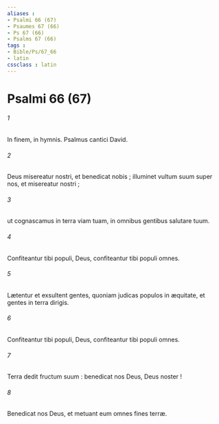 ```yaml
---
aliases : 
- Psalmi 66 (67)
- Psaumes 67 (66)
- Ps 67 (66)
- Psalms 67 (66)
tags : 
- Bible/Ps/67_66
- latin
cssclass : latin
---
```


# Psalmi 66 (67)

###### 1
In finem, in hymnis. Psalmus cantici David.
###### 2
Deus misereatur nostri, et benedicat nobis ; illuminet vultum suum super nos, et misereatur nostri ;
###### 3
ut cognascamus in terra viam tuam, in omnibus gentibus salutare tuum.
###### 4
Confiteantur tibi populi, Deus, confiteantur tibi populi omnes.
###### 5
Lætentur et exsultent gentes, quoniam judicas populos in æquitate, et gentes in terra dirigis.
###### 6
Confiteantur tibi populi, Deus, confiteantur tibi populi omnes.
###### 7
Terra dedit fructum suum : benedicat nos Deus, Deus noster !
###### 8
Benedicat nos Deus, et metuant eum omnes fines terræ.
